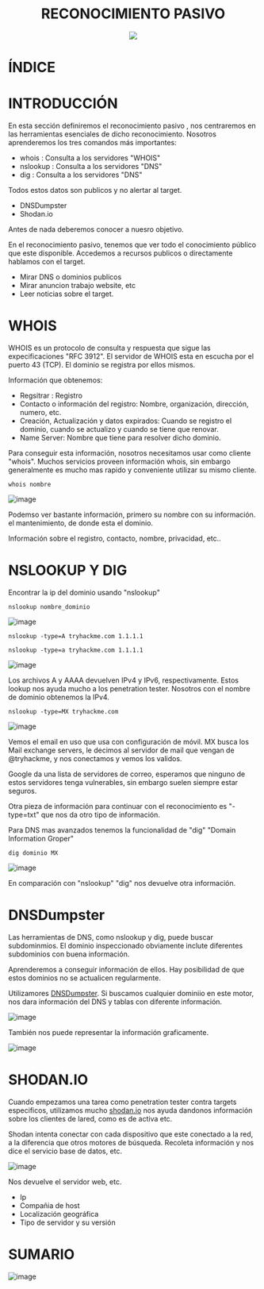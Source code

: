 <h1 align="center">RECONOCIMIENTO PASIVO</h1>

<p align="center"><img src="https://github.com/user-attachments/assets/8925f4b3-2616-4e4e-a75c-a272a03bafeb"></p>


# ÍNDICE

# INTRODUCCIÓN

En esta sección definiremos el reconocimiento pasivo , nos centraremos en las herramientas esenciales de dicho reconocimiento. Nosotros aprenderemos los tres comandos más importantes:

- whois : Consulta a los servidores "WHOIS"
- nslookup : Consulta a los servidores "DNS"
- dig : Consulta a los servidores "DNS"

Todos estos datos son publicos y no alertar al target.

- DNSDumpster
- Shodan.io

Antes de nada deberemos conocer a nuesro objetivo.

En el reconocimiento pasivo, tenemos que ver todo el conocimiento público que este disponible. Accedemos a recursos publicos o directamente hablamos con el target. 




- Mirar DNS o dominios publicos
- Mirar anuncion trabajo website, etc
- Leer noticias sobre el target.


# WHOIS

WHOIS es un protocolo de consulta y respuesta que sigue las expecificaciones "RFC 3912". El servidor de WHOIS esta en escucha por el puerto 43 (TCP). El dominio se registra por ellos mismos. 

Información que obtenemos:

- Regsitrar : Registro
- Contacto o información del registro: Nombre, organización, dirección, numero, etc.
- Creación, Actualización y datos expirados: Cuando se registro el dominio, cuando se actualizo y cuando se tiene que renovar.
- Name Server: Nombre que tiene para resolver dicho dominio.

Para conseguir esta información, nosotros necesitamos usar como cliente "whois". Muchos servicios proveen información whois, sin embargo generalmente es mucho mas rapido y conveniente utilizar su mismo cliente. 

```
whois nombre
```

![image](https://github.com/user-attachments/assets/96036972-b599-4bbb-99af-ec1d2944c534)

Podemso ver bastante información, primero su nombre con su información. el mantenimiento, de donde esta el dominio.

Información sobre el registro, contacto, nombre, privacidad, etc..

# NSLOOKUP Y DIG

Encontrar la ip del dominio usando "nslookup" 

```
nslookup nombre_dominio
```

![image](https://github.com/user-attachments/assets/ddee41e1-f8c1-45bf-aaa8-22f6d811898a)

```
nslookup -type=A tryhackme.com 1.1.1.1

nslookup -type=a tryhackme.com 1.1.1.1
```
![image](https://github.com/user-attachments/assets/1b5a6869-7f31-4498-bfef-93af26586018)

Los archivos A y AAAA devuelven IPv4 y IPv6, respectivamente. Estos lookup nos ayuda mucho a los penetration tester. Nosotros con el nombre de dominio obtenemos la IPv4.

```
nslookup -type=MX tryhackme.com
```
![image](https://github.com/user-attachments/assets/349603b8-b2cc-4bb4-85aa-d04b8775eedf)

Vemos el email en uso que usa con configuración de móvil. MX busca los Mail exchange servers, le decimos al servidor de mail que vengan de @tryhackme, y nos conectamos y vemos los validos.

Google da una lista de servidores de correo, esperamos que ninguno de estos servidores tenga vulnerables, sin embargo suelen siempre estar seguros.

Otra pieza de información para continuar con el reconocimiento es "-type=txt" que nos da otro tipo de información.

Para DNS mas avanzados tenemos la funcionalidad de "dig" "Domain Information Groper" 

```
dig dominio MX
```
![image](https://github.com/user-attachments/assets/5bc23874-4ee7-4df9-806c-70cd18f90d07)

En comparación con "nslookup" "dig" nos devuelve otra información.

# DNSDumpster

Las herramientas de DNS, como nslookup y dig, puede buscar subdominmios. El dominio inspeccionado obviamente inclute diferentes subdominios con buena información. 

Aprenderemos a conseguir información de ellos. Hay posibilidad de que estos dominios no se actualicen regularmente.

Utilizamores [DNSDumpster](https://dnsdumpster.com). Si buscamos cualquier dominiio en este motor, nos dara información del DNS y tablas con diferente información.

![image](https://github.com/user-attachments/assets/0bdf80a3-06f8-4554-9b65-066ae763d10e)

También nos puede representar la información graficamente. 

![image](https://github.com/user-attachments/assets/e9d9a6ed-bae1-4e4f-8cb5-e52a297e631e)

# SHODAN.IO

Cuando empezamos una tarea como penetration tester contra targets especificos, utilizamos mucho [shodan.io](https://www.shodan.io) nos ayuda dandonos información sobre los clientes de lared, como es de activa etc.

Shodan intenta conectar con cada dispositivo que este conectado a la red, a la diferencia que otros motores de búsqueda. Recoleta información y nos dice el servicio base de datos, etc.

![image](https://github.com/user-attachments/assets/470efd89-ed05-497a-825c-d99388ed49ad)

Nos devuelve el servidor web, etc.

- Ip
- Compañia de host
- Localización geográfica
- Tipo de servidor y su versión

# SUMARIO

![image](https://github.com/user-attachments/assets/3f1e30d6-686f-4c84-b8d3-bb8f89d7ba34)



